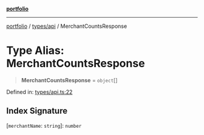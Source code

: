 [**portfolio**](../../../README.md)

***

[portfolio](../../../modules.md) / [types/api](../README.md) / MerchantCountsResponse

# Type Alias: MerchantCountsResponse

> **MerchantCountsResponse** = `object`[]

Defined in: [types/api.ts:22](https://github.com/tnorlund/Portfolio/blob/fccdc1782e04c729eb12827eaee7d26658b38a0c/portfolio/types/api.ts#L22)

## Index Signature

\[`merchantName`: `string`\]: `number`
